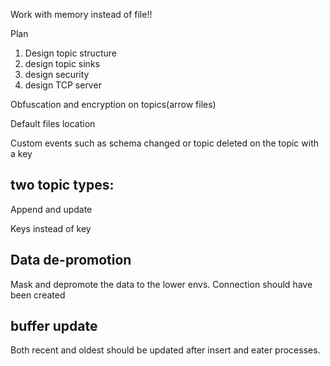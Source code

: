 Work with memory instead of file!!

Plan
1. Design topic structure
2. design topic sinks
3. design security
4. design TCP server


Obfuscation and encryption on topics(arrow files)

Default files location

Custom events such as schema changed or topic deleted on the topic with a key

## two topic types:

Append and update

Keys instead of key


## Data de-promotion

Mask and depromote the data to the lower envs. Connection should have been created

## buffer update

Both recent and oldest should be updated after insert and eater processes.